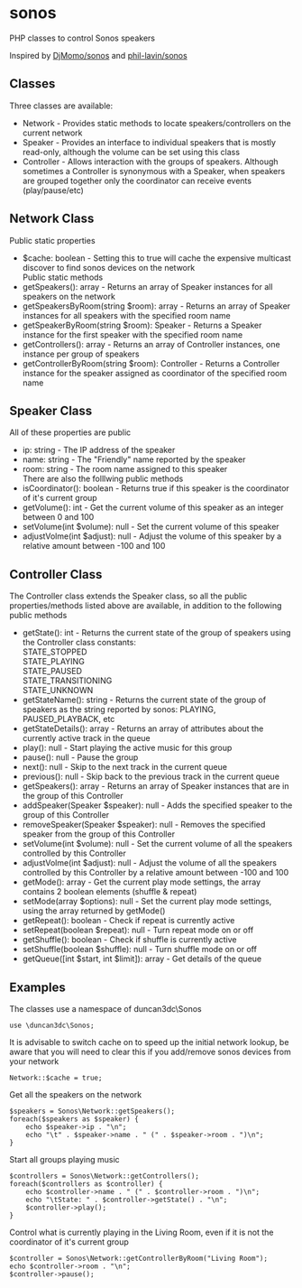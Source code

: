 sonos
=====

PHP classes to control Sonos speakers

Inspired by [DjMomo/sonos](https://github.com/DjMomo/sonos) and [phil-lavin/sonos](https://github.com/phil-lavin/sonos)


Classes
-------
Three classes are available:
* Network - Provides static methods to locate speakers/controllers on the current network
* Speaker - Provides an interface to individual speakers that is mostly read-only, although the volume can be set using this class
* Controller - Allows interaction with the groups of speakers. Although sometimes a Controller is synonymous with a Speaker, when speakers are grouped together only the coordinator can receive events (play/pause/etc)


Network Class
-------------
Public static properties
* $cache: boolean - Setting this to true will cache the expensive multicast discover to find sonos devices on the network  
Public static methods
* getSpeakers(): array - Returns an array of Speaker instances for all speakers on the network
* getSpeakersByRoom(string $room): array - Returns an array of Speaker instances for all speakers with the specified room name
* getSpeakerByRoom(string $room): Speaker - Returns a Speaker instance for the first speaker with the specified room name
* getControllers(): array - Returns an array of Controller instances, one instance per group of speakers
* getControllerByRoom(string $room): Controller - Returns a Controller instance for the speaker assigned as coordinator of the specified room name


Speaker Class
-------------
All of these properties are public
* ip: string - The IP address of the speaker
* name: string - The "Friendly" name reported by the speaker
* room: string - The room name assigned to this speaker  
There are also the folllwing public methods
* isCoordinator(): boolean - Returns true if this speaker is the coordinator of it's current group
* getVolume(): int - Get the current volume of this speaker as an integer between 0 and 100
* setVolume(int $volume): null - Set the current volume of this speaker
* adjustVolme(int $adjust): null - Adjust the volume of this speaker by a relative amount between -100 and 100


Controller Class
----------------
The Controller class extends the Speaker class, so all the public properties/methods listed above are available, in addition to the following public methods
* getState(): int - Returns the current state of the group of speakers using the Controller class constants:  
STATE_STOPPED  
STATE_PLAYING  
STATE_PAUSED  
STATE_TRANSITIONING  
STATE_UNKNOWN  
* getStateName(): string - Returns the current state of the group of speakers as the string reported by sonos: PLAYING, PAUSED_PLAYBACK, etc
* getStateDetails(): array - Returns an array of attributes about the currently active track in the queue
* play(): null - Start playing the active music for this group
* pause(): null - Pause the group
* next(): null - Skip to the next track in the current queue
* previous(): null - Skip back to the previous track in the current queue
* getSpeakers(): array - Returns an array of Speaker instances that are in the group of this Controller
* addSpeaker(Speaker $speaker): null - Adds the specified speaker to the group of this Controller
* removeSpeaker(Speaker $speaker): null - Removes the specified speaker from the group of this Controller
* setVolume(int $volume): null - Set the current volume of all the speakers controlled by this Controller
* adjustVolme(int $adjust): null - Adjust the volume of all the speakers controlled by this Controller by a relative amount between -100 and 100
* getMode(): array - Get the current play mode settings, the array contains 2 boolean elements (shuffle & repeat)
* setMode(array $options): null - Set the current play mode settings, using the array returned by getMode()
* getRepeat(): boolean - Check if repeat is currently active
* setRepeat(boolean $repeat): null - Turn repeat mode on or off
* getShuffle(): boolean - Check if shuffle is currently active
* setShuffle(boolean $shuffle): null - Turn shuffle mode on or off
* getQueue([int $start, int $limit]): array - Get details of the queue


Examples
--------

The classes use a namespace of duncan3dc\Sonos
```
use \duncan3dc\Sonos;
```

It is advisable to switch cache on to speed up the initial network lookup, be aware that you will need to clear this if you add/remove sonos devices from your network
```
Network::$cache = true;
```

Get all the speakers on the network
```
$speakers = Sonos\Network::getSpeakers();
foreach($speakers as $speaker) {
    echo $speaker->ip . "\n";
    echo "\t" . $speaker->name . " (" . $speaker->room . ")\n";
}
```

Start all groups playing music
```
$controllers = Sonos\Network::getControllers();
foreach($controllers as $controller) {
    echo $controller->name . " (" . $controller->room . ")\n";
    echo "\tState: " . $controller->getState() . "\n";
    $controller->play();
}
```

Control what is currently playing in the Living Room, even if it is not the coordinator of it's current group
```
$controller = Sonos\Network::getControllerByRoom("Living Room");
echo $controller->room . "\n";
$controller->pause();
```
